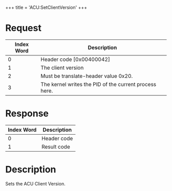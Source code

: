 +++
title = 'ACU:SetClientVersion'
+++

# Request

| Index Word | Description                                            |
|------------|--------------------------------------------------------|
| 0          | Header code \[0x00400042\]                             |
| 1          | The client version                                     |
| 2          | Must be translate-header value 0x20.                   |
| 3          | The kernel writes the PID of the current process here. |

# Response

| Index Word | Description |
|------------|-------------|
| 0          | Header code |
| 1          | Result code |

# Description

Sets the ACU Client Version.